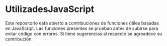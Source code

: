 # UtilizadesJavaScript
Este repositorio está abierto a contribuciones de funciones útiles basadas en JavaScript.
Las funciones presentes se prueban antes de subirse para evitar código con errores. 
Si tiene sugerencias al respecto se agreadece su contribución.
